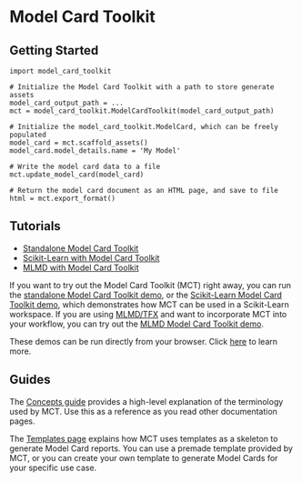 # Model Card Toolkit





<g3mark-stacks product-id="model_card_toolkit" widget-kind="educational" use-name-in-title="true"></g3mark-stacks>



## Getting Started

```
import model_card_toolkit

# Initialize the Model Card Toolkit with a path to store generate assets
model_card_output_path = ...
mct = model_card_toolkit.ModelCardToolkit(model_card_output_path)

# Initialize the model_card_toolkit.ModelCard, which can be freely populated
model_card = mct.scaffold_assets()
model_card.model_details.name = 'My Model'

# Write the model card data to a file
mct.update_model_card(model_card)

# Return the model card document as an HTML page, and save to file
html = mct.export_format()
```

## Tutorials

*   [Standalone Model Card Toolkit](https://colab.sandbox.google.com/github/tensorflow/model-card-toolkit/blob/master/model_card_toolkit/documentation/examples/Standalone_Model_Card_Toolkit_Demo.ipynb)
*   [Scikit-Learn with Model Card Toolkit](https://colab.sandbox.google.com/github/tensorflow/model-card-toolkit/blob/master/model_card_toolkit/documentation/examples/Scikit_Learn_Model_Card_Toolkit_Demo.ipynb)
*   [MLMD with Model Card Toolkit](https://colab.sandbox.google.com/github/tensorflow/model-card-toolkit/blob/master/model_card_toolkit/documentation/examples/MLMD_Model_Card_Toolkit_Demo.ipynb)

If you want to try out the Model Card Toolkit (MCT) right away, you can run the
[standalone Model Card Toolkit demo](https://colab.sandbox.google.com/github/tensorflow/model-card-toolkit/blob/master/model_card_toolkit/documentation/examples/Standalone_Model_Card_Toolkit_Demo.ipynb),
or the
[Scikit-Learn Model Card Toolkit demo](https://colab.sandbox.google.com/github/tensorflow/model-card-toolkit/blob/master/model_card_toolkit/documentation/examples/Scikit_Learn_Model_Card_Toolkit_Demo.ipynb),
which demonstrates how MCT can be used in a Scikit-Learn workspace. If you are
using [MLMD/TFX](https://www.tensorflow.org/tfx) and want to incorporate MCT
into your workflow, you can try out the
[MLMD Model Card Toolkit demo](https://colab.sandbox.google.com/github/tensorflow/model-card-toolkit/blob/master/model_card_toolkit/documentation/examples/MLMD_Model_Card_Toolkit_Demo.ipynb).

These demos can be run directly from your browser. Click
[here](https://github.com/tensorflow/model-card-toolkit/blob/master/model_card_toolkit/documentation/examples/README.md)
to learn more.

## Guides

The
[Concepts guide](https://github.com/tensorflow/model-card-toolkit/blob/master/model_card_toolkit/documentation/guide/concepts.md)
provides a high-level explanation of the terminology used by MCT. Use this as a
reference as you read other documentation pages.

The
[Templates page](https://github.com/tensorflow/model-card-toolkit/blob/master/model_card_toolkit/documentation/guide/templates.md)
explains how MCT uses templates as a skeleton to generate Model Card reports.
You can use a premade template provided by MCT, or you can create your own
template to generate Model Cards for your specific use case.

